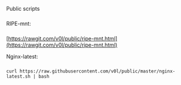 Public scripts
###


RIPE-mnt:
#####

[https://rawgit.com/v0l/public/ripe-mnt.html](https://rawgit.com/v0l/public/ripe-mnt.html)


Nginx-latest:
#####

```
curl https://raw.githubusercontent.com/v0l/public/master/nginx-latest.sh | bash
```